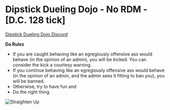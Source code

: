 # Dipstick Dueling Dojo - No RDM - [D.C. 128 tick]

[Dipstick Dueling Dojo Discord](https://discord.gg/MjZZpAhJWh)

**Da Rulez**
* If you are caught behaving like an egregiously offensive ass would behave (in the opinion of an admin), you will be kicked. You can consider the kick a courtesy warning.
* If you continue behaving like an egregiously offensive ass would behave (in the opinion of an admin, and the admin sees it fitting to ban you), you will be banned.
* Otherwise, try to have fun and
* Do the right thing 

![Straighten Up](/Mordhau/Saved/Images/PenBAxZ.png)
